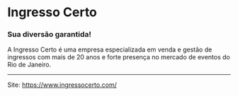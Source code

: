 # Ingresso Certo
### Sua diversão garantida!

A Ingresso Certo é uma empresa especializada em venda e gestão de ingressos com mais de 20 anos e forte presença no mercado de eventos do Rio de Janeiro. 

---

Site: https://www.ingressocerto.com/
